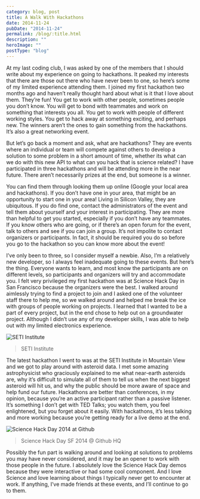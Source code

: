 ```yaml
---
category: blog, post
title: A Walk With Hackathons
date: 2014-11-24
pubDate: "2014-11-24"
permalink: /blog/:title.html
description: ""
heroImage: ""
postType: "blog"
---
```




At my last coding club, I was asked by one of the members that I should write about my experience on going to hackathons. It peaked my interests that there are those out there who have never been to one, so here’s some of my limited experience attending them. I joined my first hackathon two months ago and haven’t really thought hard about what is it that I love about them. They’re fun! You get to work with other people, sometimes people you don’t know. You will get to bond with teammates and work on something that interests you all. You get to work with people of different working styles. You get to hack away at something exciting, and perhaps new. The winners aren’t the ones to gain something from the hackathons. It’s also a great networking event.

But let’s go back a moment and ask, what are hackathons? They are events where an individual or team will compete against others to develop a solution to some problem in a short amount of time, whether its what can we do with this new API to what can you hack that is science related? I have participated in three hackathons and will be attending more in the near future. There aren’t necessarily prizes at the end, but someone is a winner.

You can find them through looking them up online (Google your local area and hackathons). If you don’t have one in your area, that might be an opportunity to start one in your area! Living in Silicon Valley, they are ubiquitous. If you do find one, contact the administrators of the event and tell them about yourself and your interest in participating. They are more than helpful to get you started, especially if you don’t have any teammates. If you know others who are going, or if there’s an open forum for the event, talk to others and see if you can join a group. It’s not impolite to contact organizers or participants. In fact, it should be required you do so before you go to the hackathon so you can know more about the event!

I’ve only been to three, so I consider myself a newbie. Also, I’m a relatively new developer, so I always feel inadequate going to these events. But here’s the thing. Everyone wants to learn, and most know the participants are on different levels, so participants and organizers will try and accommodate you. I felt very privileged my first hackathon was at Science Hack Day in San Francisco because the organizers were the best. I walked around aimlessly trying to find a project to join and I asked one of the volunteer staff there to help me, so we walked around and helped me break the ice with groups of people working on projects. I learned that I wanted to be a part of every project, but in the end chose to help out on a groundwater project. Although I didn’t use any of my developer skills, I was able to help out with my limited electronics experience.

![SETI Institute](https://static1.squarespace.com/static/512515d2e4b08a76159c79b3/t/547417c1e4b053c6b7d19935/1416894403077/SETI?format=2500w)

> SETI Institute

The latest hackathon I went to was at the SETI Institute in Mountain View and we got to play around with asteroid data. I met some amazing astrophysicist who graciously explained to me what near-earth asteroids are, why it’s difficult to simulate all of them to tell us when the next biggest asteroid will hit us, and why the public should be more aware of space and help fund our future. Hackathons are better than conferences, in my opinion, because you’re an active participant rather than a passive listener. It’s something I don’t get with TED Talks; you watch them, you feel enlightened, but you forget about it easily. With hackathons, it’s less talking and more working because you’re getting ready for a live demo at the end.

![Science Hack Day 2014 at Github](https://static1.squarespace.com/static/512515d2e4b08a76159c79b3/t/54741765e4b053c6b7d19848/1416894311246/githubhq?format=2500w)

> Science Hack Day SF 2014 @ Github HQ  

Possibly the fun part is walking around and looking at solutions to problems you may have never considered, and it may be an opener to work with those people in the future. I absolutely love the Science Hack Day demos because they were interactive or had some cool component. And I love Science and love learning about things I typically never get to encounter at work. If anything, I’ve made friends at these events, and I’ll continue to go to them.
